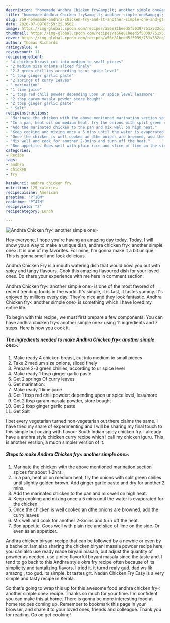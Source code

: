 ```yaml
---
description: "homemade Andhra Chicken fry&amp;lt; another simple one&amp;gt; | how long to bake Andhra Chicken fry&amp;lt; another simple one&amp;gt;"
title: "homemade Andhra Chicken fry&amp;lt; another simple one&amp;gt; | how long to bake Andhra Chicken fry&amp;lt; another simple one&amp;gt;"
slug: 259-homemade-andhra-chicken-fry-and-lt-another-simple-one-and-gt-how-long-to-bake-andhra-chicken-fry-and-lt-another-simple-one-and-gt
date: 2020-07-09T03:59:25.050Z
image: https://img-global.cpcdn.com/recipes/a56e81beed5f5039/751x532cq70/andhra-chicken-fry-another-simple-one-recipe-main-photo.jpg
thumbnail: https://img-global.cpcdn.com/recipes/a56e81beed5f5039/751x532cq70/andhra-chicken-fry-another-simple-one-recipe-main-photo.jpg
cover: https://img-global.cpcdn.com/recipes/a56e81beed5f5039/751x532cq70/andhra-chicken-fry-another-simple-one-recipe-main-photo.jpg
author: Thomas Richards
ratingvalue: 4
reviewcount: 11
recipeingredient:
- "4 chicken breast cut into medium to small pieces"
- "2 medium size onions sliced finely"
- "2-3 green chillies according to ur spice level"
- "1 tbsp ginger garlic paste"
- "2 springs Of curry leaves"
- " marination"
- "1 lime juice"
- "1 tbsp red chili powder depending upon ur spice level lessmore"
- "2 tbsp garam masala powder store bought"
- "2 tbsp ginger garlic paste"
- " Salt"
recipeinstructions:
- "Marinate the chicken with the above mentioned marination section spices for about 1-2hrs."
- "In a pan, heat oil on medium heat, fry the onions with split green chilies until slightly golden brown. Add ginger garlic paste and dry for another 2 mins."
- "Add the marinated chicken to the pan and mix well on high heat."
- "Keep cooking and mixing once a 5 mins until the water is evaporated for the chicken"
- "Once the chicken is well cooked an dthe onions are browned, add the curry leaves"
- "Mix well and cook for another 2-3mins and turn off the heat."
- "Bon appetite. Goes well with plain rice and slice of lime on the side. Or even as an appetizer."
categories:
- Recipe
tags:
- andhra
- chicken
- fry

katakunci: andhra chicken fry 
nutrition: 125 calories
recipecuisine: American
preptime: "PT10M"
cooktime: "PT47M"
recipeyield: "2"
recipecategory: Lunch

---
```



![Andhra Chicken fry&lt; another simple one&gt;](https://img-global.cpcdn.com/recipes/a56e81beed5f5039/751x532cq70/andhra-chicken-fry-another-simple-one-recipe-main-photo.jpg)

Hey everyone, I hope you're having an amazing day today. Today, I will show you a way to make a unique dish, andhra chicken fry&lt; another simple one&gt;. It is one of my favorites. For mine, I'm gonna make it a bit unique. This is gonna smell and look delicious.

Andhra Chicken Fry is a mouth watering dish that would bowl you out with spicy and tangy flavours. Cook this amazing flavoured dish for your loved ones. Do share your experience with me here in comment section.

Andhra Chicken fry&lt; another simple one&gt; is one of the most favored of recent trending foods in the world. It's simple, it is fast, it tastes yummy. It's enjoyed by millions every day. They're nice and they look fantastic. Andhra Chicken fry&lt; another simple one&gt; is something which I have loved my entire life.


To begin with this recipe, we must first prepare a few components. You can have andhra chicken fry&lt; another simple one&gt; using 11 ingredients and 7 steps. Here is how you cook it.

<!--inarticleads1-->

##### The ingredients needed to make Andhra Chicken fry&lt; another simple one&gt;:

1. Make ready 4 chicken breast, cut into medium to small pieces
1. Take 2 medium size onions, sliced finely
1. Prepare 2-3 green chillies, according to ur spice level
1. Make ready 1 tbsp ginger garlic paste
1. Get 2 springs Of curry leaves
1. Get  marination:
1. Make ready 1 lime juice
1. Get 1 tbsp red chili powder: depending upon ur spice level, less/more
1. Get 2 tbsp garam masala powder, store bought
1. Get 2 tbsp ginger garlic paste
1. Get  Salt


I bet every vegetarian turned non-vegetarian out there claims the same. I have tried my share of experimenting and I will be sharing my final touch to this simple but oozing with flavour South Indian spicy chicken fry. I already have a andhra style chicken curry recipe which i call my chicken iguru. This is another version, a much simpler version of it. 

<!--inarticleads2-->

##### Steps to make Andhra Chicken fry&lt; another simple one&gt;:

1. Marinate the chicken with the above mentioned marination section spices for about 1-2hrs.
1. In a pan, heat oil on medium heat, fry the onions with split green chilies until slightly golden brown. Add ginger garlic paste and dry for another 2 mins.
1. Add the marinated chicken to the pan and mix well on high heat.
1. Keep cooking and mixing once a 5 mins until the water is evaporated for the chicken
1. Once the chicken is well cooked an dthe onions are browned, add the curry leaves
1. Mix well and cook for another 2-3mins and turn off the heat.
1. Bon appetite. Goes well with plain rice and slice of lime on the side. Or even as an appetizer.


Andhra chicken biryani recipe that can be followed by a newbie or even by a bachelor. Iam also sharing the chicken biryani masala powder recipe here, you can also use ready made biryani masala, but adjust the quantity of powder as needed, use a nice flavorful biryani masala since the taste and. I tend to go back to this Andhra style okra fry recipe often because of its simplicity and tantalizing flavors. I tried it. it turnd realy gud. dad ws lik amazng , too gud. its simple. bt tastes grt. Nadan Chicken Fry Easy is a very simple and tasty recipe in Kerala. 

So that's going to wrap this up for this awesome food andhra chicken fry&lt; another simple one&gt; recipe. Thanks so much for your time. I'm confident you can make this at home. There is gonna be more interesting food at home recipes coming up. Remember to bookmark this page in your browser, and share it to your loved ones, friends and colleague. Thank you for reading. Go on get cooking!
